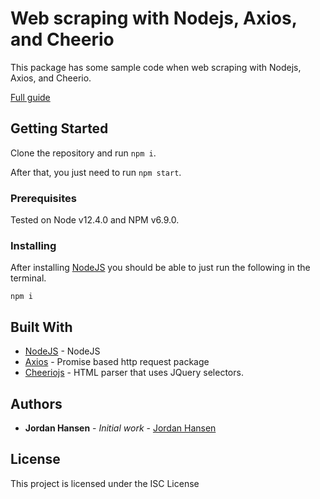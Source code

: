 # Web scraping with Nodejs, Axios, and Cheerio

This package has some sample code when web scraping with Nodejs, Axios, and Cheerio. 

[Full guide](https://javascriptwebscrapingguy.com/web-scraping-with-nodejs-axios-and-cheerio)

## Getting Started

Clone the repository and run `npm i`. 

After that, you just need to run `npm start`.

### Prerequisites

Tested on Node v12.4.0 and NPM v6.9.0.

### Installing

After installing [NodeJS](https://nodejs.org/en/) you should be able to just run the following in the terminal.

```
npm i
```

## Built With

* [NodeJS](https://nodejs.org/en/) - NodeJS
* [Axios](https://github.com/axios/axios) - Promise based http request package
* [Cheeriojs](https://cheerio.js.org/) - HTML parser that uses JQuery selectors.

## Authors

* **Jordan Hansen** - *Initial work* - [Jordan Hansen](https://github.com/aarmora)


## License

This project is licensed under the ISC License

